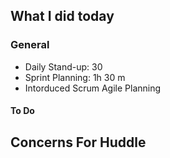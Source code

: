 ## What I did today


### General

- Daily Stand-up: 30
- Sprint Planning: 1h 30 m
- Intorduced Scrum Agile Planning


#### To Do

## Concerns For Huddle

